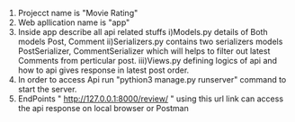 1) Projecct name is "Movie Rating"
2) Web apllication name is "app"
3) Inside app describe all api related stuffs
   i)Models.py details of Both models Post, Comment
   ii)Serializers.py contains two serializers models PostSerializer, CommentSerializer which will helps to filter out latest Comments from perticular post.
   iii)Views.py defining logics of api and how to api gives response in latest post order.
4) In order to access Api run "pythion3 manage.py runserver" command to start the server. 
5) EndPoints " http://127.0.0.1:8000/review/ " using this url link can access the api response on local browser or Postman
   
